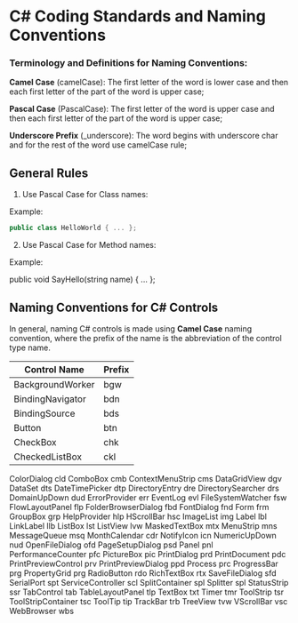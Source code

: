 # C# Coding Standards and Naming Conventions
### Terminology and Definitions for Naming Conventions:

**Camel Case** (camelCase): The first letter of the word is lower case and then each first letter of the part of the word is upper case;

**Pascal Case** (PascalCase): The first letter of the word is upper case and then each first letter of the part of the word is upper case;

**Underscore Prefix** (_underscore): The word begins with underscore char and for the rest of the word use camelCase rule;

## General Rules
1. Use Pascal Case for Class names:

Example:

```csharp
public class HelloWorld { ... };
```

2. Use Pascal Case for Method names:

Example:

public void SayHello(string name) { ... };

## Naming Conventions for C# Controls
In general, naming C# controls is made using **Camel Case** naming convention, where the prefix of the name is the abbreviation of the control type name.

Control Name | Prefix
------------ | ------
BackgroundWorker | bgw
BindingNavigator | bdn
BindingSource | bds
Button | btn
CheckBox | chk
CheckedListBox | ckl
ColorDialog	cld
ComboBox	cmb
ContextMenuStrip	cms
DataGridView	dgv
DataSet	dts
DateTimePicker	dtp
DirectoryEntry	dre
DirectorySearcher	drs
DomainUpDown	dud
ErrorProvider	err
EventLog	evl
FileSystemWatcher	fsw
FlowLayoutPanel	flp
FolderBrowserDialog	fbd
FontDialog	fnd
Form	frm
GroupBox	grp
HelpProvider	hlp
HScrollBar	hsc
ImageList	img
Label	lbl
LinkLabel	llb
ListBox	lst
ListView	lvw
MaskedTextBox	mtx
MenuStrip	mns
MessageQueue	msq
MonthCalendar	cdr
NotifyIcon	icn
NumericUpDown	nud
OpenFileDialog	ofd
PageSetupDialog	psd
Panel	pnl
PerformanceCounter	pfc
PictureBox	pic
PrintDialog	prd
PrintDocument	pdc
PrintPreviewControl	prv
PrintPreviewDialog	ppd
Process	prc
ProgressBar	prg
PropertyGrid	prg
RadioButton	rdo
RichTextBox	rtx
SaveFileDialog	sfd
SerialPort	spt
ServiceController	scl
SplitContainer	spl
Splitter	spl
StatusStrip	ssr
TabControl	tab
TableLayoutPanel	tlp
TextBox	txt
Timer	tmr
ToolStrip	tsr
ToolStripContainer	tsc
ToolTip	tip
TrackBar	trb
TreeView	tvw
VScrollBar	vsc
WebBrowser	wbs

